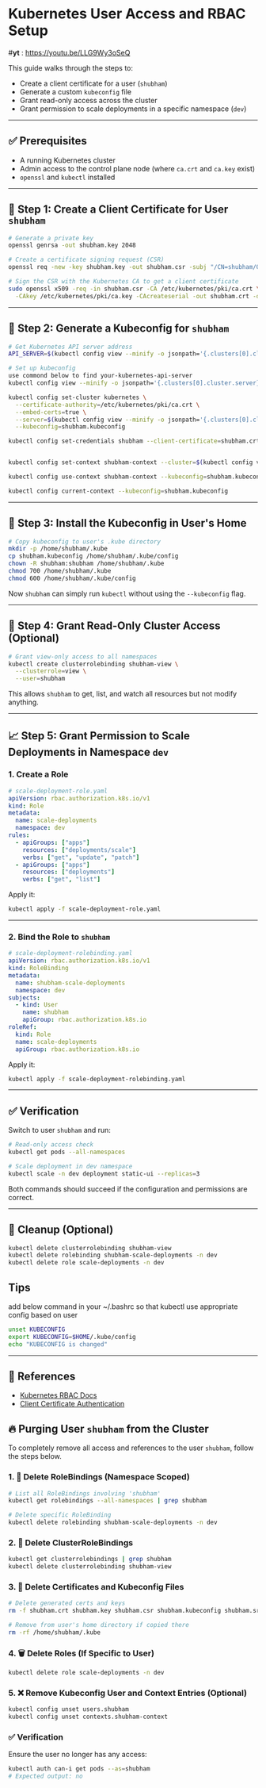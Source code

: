 # Kubernetes User Access and RBAC Setup

#**yt** : https://youtu.be/LLG9Wy3oSeQ

This guide walks through the steps to:

- Create a client certificate for a user (`shubham`)
- Generate a custom `kubeconfig` file
- Grant read-only access across the cluster
- Grant permission to scale deployments in a specific namespace (`dev`)

---

## ✅ Prerequisites

- A running Kubernetes cluster
- Admin access to the control plane node (where `ca.crt` and `ca.key` exist)
- `openssl` and `kubectl` installed

---

## 🔐 Step 1: Create a Client Certificate for User `shubham`

```bash
# Generate a private key
openssl genrsa -out shubham.key 2048

# Create a certificate signing request (CSR)
openssl req -new -key shubham.key -out shubham.csr -subj "/CN=shubham/O=group1"

# Sign the CSR with the Kubernetes CA to get a client certificate
sudo openssl x509 -req -in shubham.csr -CA /etc/kubernetes/pki/ca.crt \
  -CAkey /etc/kubernetes/pki/ca.key -CAcreateserial -out shubham.crt -days 365
```

---

## 📁 Step 2: Generate a Kubeconfig for `shubham`

```bash
# Get Kubernetes API server address
API_SERVER=$(kubectl config view --minify -o jsonpath='{.clusters[0].cluster.server}')

# Set up kubeconfig
use commond below to find your-kubernetes-api-server
kubectl config view --minify -o jsonpath='{.clusters[0].cluster.server}'

kubectl config set-cluster kubernetes \
  --certificate-authority=/etc/kubernetes/pki/ca.crt \
  --embed-certs=true \
  --server=$(kubectl config view --minify -o jsonpath='{.clusters[0].cluster.server}') \
  --kubeconfig=shubham.kubeconfig

kubectl config set-credentials shubham --client-certificate=shubham.crt --client-key=shubham.key --embed-certs=true --kubeconfig=shubham.kubeconfig


kubectl config set-context shubham-context --cluster=$(kubectl config view --minify -o jsonpath='{.clusters[0].name}') --user=shubham --kubeconfig=shubham.kubeconfig

kubectl config use-context shubham-context --kubeconfig=shubham.kubeconfig

kubectl config current-context --kubeconfig=shubham.kubeconfig

```

---

## 📂 Step 3: Install the Kubeconfig in User's Home

```bash
# Copy kubeconfig to user's .kube directory
mkdir -p /home/shubham/.kube
cp shubham.kubeconfig /home/shubham/.kube/config
chown -R shubham:shubham /home/shubham/.kube
chmod 700 /home/shubham/.kube
chmod 600 /home/shubham/.kube/config
```

Now `shubham` can simply run `kubectl` without using the `--kubeconfig` flag.

---

## 🔐 Step 4: Grant Read-Only Cluster Access (Optional)

```bash
# Grant view-only access to all namespaces
kubectl create clusterrolebinding shubham-view \
  --clusterrole=view \
  --user=shubham
```

This allows `shubham` to get, list, and watch all resources but not modify anything.

---

## 📈 Step 5: Grant Permission to Scale Deployments in Namespace `dev`

### 1. Create a Role

```yaml
# scale-deployment-role.yaml
apiVersion: rbac.authorization.k8s.io/v1
kind: Role
metadata:
  name: scale-deployments
  namespace: dev
rules:
  - apiGroups: ["apps"]
    resources: ["deployments/scale"]
    verbs: ["get", "update", "patch"]
  - apiGroups: ["apps"]
    resources: ["deployments"]
    verbs: ["get", "list"]
```

Apply it:

```bash
kubectl apply -f scale-deployment-role.yaml
```

---

### 2. Bind the Role to `shubham`

```yaml
# scale-deployment-rolebinding.yaml
apiVersion: rbac.authorization.k8s.io/v1
kind: RoleBinding
metadata:
  name: shubham-scale-deployments
  namespace: dev
subjects:
  - kind: User
    name: shubham
    apiGroup: rbac.authorization.k8s.io
roleRef:
  kind: Role
  name: scale-deployments
  apiGroup: rbac.authorization.k8s.io
```

Apply it:

```bash
kubectl apply -f scale-deployment-rolebinding.yaml
```

---

## ✅ Verification

Switch to user `shubham` and run:

```bash
# Read-only access check
kubectl get pods --all-namespaces

# Scale deployment in dev namespace
kubectl scale -n dev deployment static-ui --replicas=3
```

Both commands should succeed if the configuration and permissions are correct.

---

## 🧹 Cleanup (Optional)

```bash
kubectl delete clusterrolebinding shubham-view
kubectl delete rolebinding shubham-scale-deployments -n dev
kubectl delete role scale-deployments -n dev
```

## Tips 
add below command in your ~/.bashrc so that kubectl use appropriate config based on user

```bash
unset KUBECONFIG
export KUBECONFIG=$HOME/.kube/config
echo "KUBECONFIG is changed"
```

---

## 📘 References

- [Kubernetes RBAC Docs](https://kubernetes.io/docs/reference/access-authn-authz/rbac/)
- [Client Certificate Authentication](https://kubernetes.io/docs/reference/access-authn-authz/authentication/#x509-client-certs)

## 🔥 Purging User `shubham` from the Cluster

To completely remove all access and references to the user `shubham`, follow the steps below.

### 1. 🧹 Delete RoleBindings (Namespace Scoped)

```bash
# List all RoleBindings involving 'shubham'
kubectl get rolebindings --all-namespaces | grep shubham

# Delete specific RoleBinding
kubectl delete rolebinding shubham-scale-deployments -n dev
```

### 2. 🧹 Delete ClusterRoleBindings

```bash
kubectl get clusterrolebindings | grep shubham
kubectl delete clusterrolebinding shubham-view
```

### 3. 🔐 Delete Certificates and Kubeconfig Files

```bash
# Delete generated certs and keys
rm -f shubham.crt shubham.key shubham.csr shubham.kubeconfig shubham.srl

# Remove from user's home directory if copied there
rm -rf /home/shubham/.kube
```

### 4. 🗑 Delete Roles (If Specific to User)

```bash
kubectl delete role scale-deployments -n dev
```

### 5. ❌ Remove Kubeconfig User and Context Entries (Optional)

```bash
kubectl config unset users.shubham
kubectl config unset contexts.shubham-context
```

### ✅ Verification

Ensure the user no longer has any access:

```bash
kubectl auth can-i get pods --as=shubham
# Expected output: no
```
